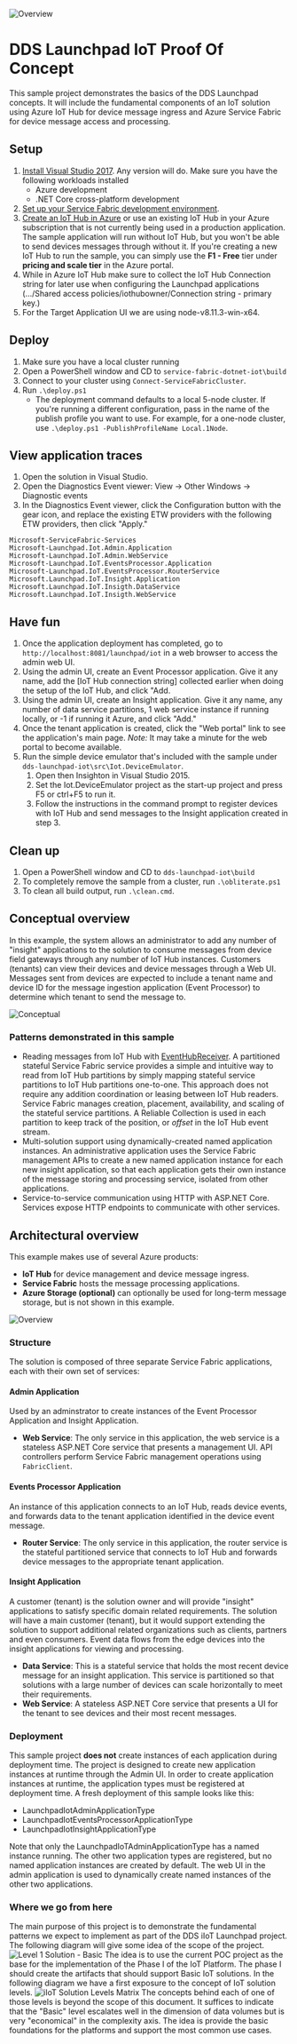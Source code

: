 ![Overview][0]
# DDS Launchpad IoT Proof Of Concept #

This sample project demonstrates the basics of the DDS Launchpad concepts. It will include the fundamental components of an IoT solution using Azure IoT Hub for device message ingress and Azure Service Fabric for device message access and processing.

## Setup
 1. [Install Visual Studio 2017](https://www.visualstudio.com/). Any version will do. Make sure you have the following workloads installed
    - Azure development
    - .NET Core cross-platform development
 2. [Set up your Service Fabric development environment](https://azure.microsoft.com/documentation/articles/service-fabric-get-started/).
 3. [Create an IoT Hub in Azure](https://azure.microsoft.com/documentation/articles/iot-hub-csharp-csharp-getstarted/#create-an-iot-hub) or use an
  existing IoT Hub in your Azure subscription that is not currently being used in a production application. The sample application will run without IoT Hub, but you won't be able to send devices messages through without it. If you're creating a new IoT Hub to run the sample, you can simply use the **F1 - Free** tier under **pricing and scale tier** in the Azure portal.
 4. While in Azure IoT Hub make sure to collect the IoT Hub Connection string for later use when configuring the Launchpad applications (.../Shared access policies/iothubowner/Connection string - primary key.)
 5. For the Target Application UI we are using node-v8.11.3-win-x64.

## Deploy
 1. Make sure you have a local cluster running
 2. Open a PowerShell window and CD to `service-fabric-dotnet-iot\build`
 3. Connect to your cluster using `Connect-ServiceFabricCluster`.
 4. Run `.\deploy.ps1`
    - The deployment command defaults to a local 5-node cluster. If you're running a different configuration, pass in the name of the publish profile you want to use. For example, for a one-node cluster, use `.\deploy.ps1 -PublishProfileName Local.1Node`.

## View application traces
 1. Open the solution in Visual Studio.
 2. Open the Diagnostics Event viewer: View -> Other Windows -> Diagnostic events
 3. In the Diagnostics Event viewer, click the Configuration button with the gear icon, and replace the existing ETW providers with the following ETW providers, then click "Apply."

   ```
   Microsoft-ServiceFabric-Services
   Microsoft-Launchpad.Iot.Admin.Application
   Microsoft-Launchpad.IoT.Admin.WebService
   Microsoft-Launchpad.IoT.EventsProcessor.Application
   Microsoft-Launchpad.IoT.EventsProcessor.RouterService
   Microsoft.Launchpad.IoT.Insight.Application
   Microsoft.Launchpad.IoT.Insigth.DataService
   Microsoft.Launchpad.IoT.Insigth.WebService
   ```

## Have fun
 1. Once the application deployment has completed, go to `http://localhost:8081/launchpad/iot` in a web browser to access the admin web UI.
 2. Using the admin UI, create an Event Processor application. Give it any name, add the [IoT Hub connection string] collected earlier when doing the setup of the IoT Hub, and click "Add.
 3. Using the admin UI, create an Insight application. Give it any name, any number of data service partitions, 1 web service instance if running locally, or -1 if running it Azure, and click "Add."
 4. Once the tenant application is created, click the "Web portal" link to see the application's main page. *Note:* It may take a minute for the web portal to become available.
 5. Run the simple device emulator that's included with the sample under `dds-launchpad-iot\src\Iot.DeviceEmulator`.
    1. Open then Insighton in Visual Studio 2015.
    2. Set the Iot.DeviceEmulator project as the start-up project and press F5 or ctrl+F5 to run it.
    3. Follow the instructions in the command prompt to register devices with IoT Hub and send messages to the Insight application created in step 3.

## Clean up
 1. Open a PowerShell window and CD to `dds-launchpad-iot\build`
 2. To completely remove the sample from a cluster, run `.\obliterate.ps1`
 3. To clean all build output, run `.\clean.cmd`.

## Conceptual overview
In this example, the system allows an administrator to add any number of "insight" applications to the solution to consume messages from device field gateways through any number of IoT Hub instances. Customers (tenants) can view their devices and device messages through a Web UI. Messages sent from devices are expected to include a tenant name and device ID for the message ingestion application (Event Processor) to determine which tenant to send the message to.

![Conceptual][1]

### Patterns demonstrated in this sample
 - Reading messages from IoT Hub with [EventHubReceiver](https://msdn.microsoft.com/library/microsoft.servicebus.messaging.eventhubreceiver.aspx). A partitioned stateful Service Fabric service provides a simple and intuitive way to read from IoT Hub partitions by simply mapping stateful service partitions to IoT Hub partitions one-to-one. This approach does not require any addition coordination or leasing between IoT Hub readers. Service Fabric manages creation, placement, availability, and scaling of the stateful service partitions. A Reliable Collection is used in each partition to keep track of the position, or *offset* in the IoT Hub event stream.
 - Multi-solution support using dynamically-created named application instances. An administrative application uses the Service Fabric management APIs to create a new named application instance for each new insight application, so that each application gets their own instance of the message storing and processing service, isolated from other applications.
 - Service-to-service communication using HTTP with ASP.NET Core. Services expose HTTP endpoints to communicate with other services.

## Architectural overview
This example makes use of several Azure products:
 - **IoT Hub** for device management and device message ingress.
 - **Service Fabric** hosts the message processing applications.
 - **Azure Storage (optional)** can optionally be used for long-term message storage, but is not shown in this example.

![Overview][2]

### Structure
The solution is composed of three separate Service Fabric applications, each with their own set of services:

#### Admin Application
Used by an adminstrator to create instances of the Event Processor Application and Insight Application.
 - **Web Service**: The only service in this application, the web service is a stateless ASP.NET Core service that presents a management UI. API controllers perform Service Fabric management operations using `FabricClient`.

#### Events Processor Application
An instance of this application connects to an IoT Hub, reads device events, and forwards data to the tenant application identified in the device event message.
 - **Router Service**: The only service in this application, the router service is the stateful partitioned service that connects to IoT Hub and forwards device messages to the appropriate tenant application.

 #### Insight Application
A customer (tenant) is the solution owner and will provide "insight" applications to satisfy specific domain related requirements. The solution will have a main customer (tenant), but it would support extending the solution to support additional related organizations such as clients, partners and even consumers. Event data flows from the edge devices into the insight applications for viewing and processing.
 - **Data Service**: This is a stateful service that holds the most recent device message for an insight application. This service is partitioned so that solutions with a large number of devices can scale horizontally to meet their requirements.
 - **Web Service**: A stateless ASP.NET Core service that presents a UI for the tenant to see devices and their most recent messages.

### Deployment
This sample project **does not** create instances of each application during deployment time. The project is designed to create new application instances at runtime through the Admin UI. In order to create application instances at runtime, the application types must be registered at deployment time. A fresh deployment of this sample looks like this:

- LaunchpadIotAdminApplicationType
- LaunchpadIotEventsProcessorApplicationType
- LaunchpadIotInsightApplicationType

 Note that only the LaunchpadIoTAdminApplicationType has a named instance running. The other two application types are registered, but no named application instances are created by default. The web UI in the admin application is used to dynamically create named instances of the other two applications.

### Where we go from here
The main purpose of this project is to demonstrate the fundamental patterns we expect to implement as part of the DDS iIoT Launchpad project.
The following diagram will give some idea of the scope of the project.
![Level 1 Solution - Basic][3]
The idea is to use the current POC project as the base for the implementation of the Phase I of the IoT Platform.
The phase I should create the artifacts that should support Basic IoT solutions.
In the following diagram we have a first exposure to the concept of IoT solution levels.
![iIoT Solution Levels Matrix][4]
The concepts behind each of one of those levels is beyond the scope of this document. It suffices to indicate that the "Basic" level escalates well in the dimension of data volumes but is very "economical" in the complexity axis. The idea is provide the basic foundations for the platforms and support the most common use cases.




<!--Image references-->
[0]: ./_images/dover-iiot-logo-02.jpg
[1]: ./_images/architecture-01-page06.jpg
[2]: ./_images/architecture-01-page08.jpg
[3]: ./_images/architecture-01-page07.jpg
[4]: ./_images/architecture-01-page09.jpg
